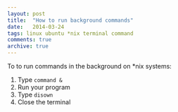 ```yaml
---
layout: post
title:  "How to run background commands"
date:   2014-03-24
tags: linux ubuntu *nix terminal command
comments: true
archive: true
---
```

To to run commands in the background on *nix systems:

1. Type `command &`
2. Run your program
3. Type `disown`
4. Close the terminal